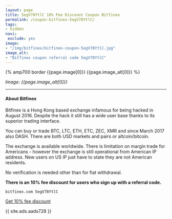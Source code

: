 ```yaml
---
layout: page
title: 5egV78YtlC 10% Fee Discount Coupon Bitfinex
permalink: /coupon-bitfinex-5egV78YtlC/
tags:
- hidden
navi:
 exclude: yes
image:
- "/img/bitfinex/bitfinex-coupon-5egV78YtlC.jpg"
image_alt:
- "Bitfinex coupon referral code 5egV78YtlC"
---
```



{% amp700 border {{page.image[0]}} {{page.image_alt[0]}} %}

_Image: {{page.image_alt[0]}}_

________________________

#### About Bitfinex

Bitfinex is a Hong Kong based exchange infamous for being hacked in August 2016. Despite the hack it still has a wide user base thanks to its superior trading interface.

You can buy or trade BTC, LTC, ETH, ETC, ZEC, XMR and since March 2017 also DASH. There are both USD markets and pairs or altcoin/bitcoin.

The exchange is available worldwide. There is limitation on margin trade for Americans - however the exchange is still operational from American IP address. New users on US IP just have to state they are not American residents.

No verification is needed other than for fiat withdrawal.

**There is an 10% fee discount for users who sign up with a referral code.**

`bitfinex.com 5egV78YtlC`

<a rel="nofollow" href="https://www.bitfinex.com/?refcode=5egV78YtlC" class="button" target="_blank">Get 10% fee discount</a>


{{ site.ads.aads728 }}
